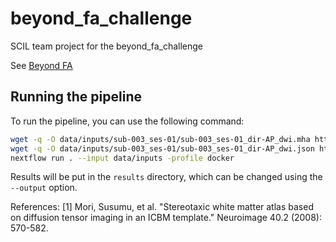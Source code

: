 # beyond_fa_challenge
SCIL team project for the beyond_fa_challenge

See [Beyond FA](https://bfa.grand-challenge.org/)

## Running the pipeline

To run the pipeline, you can use the following command:

```bash
wget -q -O data/inputs/sub-003_ses-01/sub-003_ses-01_dir-AP_dwi.mha https://www.dropbox.com/scl/fi/5gv6r7apawtii5pkphr5h/sub-003_ses-01_dir-AP_dwi.mha?rlkey=xe8wu3echl1r0s38xc6xq48hl&st=fp04b2ik&dl=1
wget -q -O data/inputs/sub-003_ses-01/sub-003_ses-01_dir-AP_dwi.json https://www.dropbox.com/scl/fi/nr5th9144hlveoxhlwj9k/sub-003_ses-01_dir-AP_dwi.json?rlkey=0uv4qclczjfaqgofbcssoflox&st=belactyl&dl=1
nextflow run . --input data/inputs -profile docker
```

Results will be put in the `results` directory, which can be changed using the `--output` option.

References:
[1] Mori, Susumu, et al. "Stereotaxic white matter atlas based on diffusion tensor imaging in an ICBM template." Neuroimage 40.2 (2008): 570-582.
